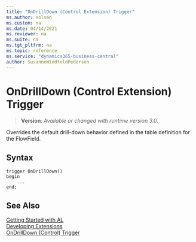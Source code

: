 ```yaml
---
title: "OnDrillDown (Control Extension) Trigger"
ms.author: solsen
ms.custom: na
ms.date: 04/14/2021
ms.reviewer: na
ms.suite: na
ms.tgt_pltfrm: na
ms.topic: reference
ms.service: "dynamics365-business-central"
author: SusanneWindfeldPedersen
---
```

[//]: # (START>DO_NOT_EDIT)
[//]: # (IMPORTANT:Do not edit any of the content between here and the END>DO_NOT_EDIT.)
[//]: # (Any modifications should be made in the .xml files in the ModernDev repo.)

# OnDrillDown (Control Extension) Trigger
> **Version**: _Available or changed with runtime version 3.0._

Overrides the default drill-down behavior defined in the table definition for the FlowField.



## Syntax
```
trigger OnDrillDown()
begin
    ...
end;
```



[//]: # (IMPORTANT: END>DO_NOT_EDIT)
## See Also  
[Getting Started with AL](../../devenv-get-started.md)  
[Developing Extensions](../../devenv-dev-overview.md)  
[OnDrillDown (Control) Trigger](../control/devenv-ondrilldown-control-trigger.md)
